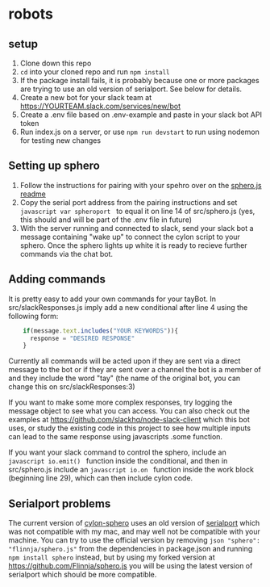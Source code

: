 # robots

## setup
1. Clone down this repo
2. `cd` into your cloned repo and run `npm install`
3. If the package install fails, it is probably because one or more packages are trying to use an old version of serialport. See below for details.
4. Create a new bot for your slack team at https://YOURTEAM.slack.com/services/new/bot
5. Create a .env file based on .env-example and paste in your slack bot API token
6. Run index.js on a server, or use `npm run devstart` to run using nodemon for testing new changes

## Setting up sphero
1. Follow the instructions for pairing with your spehro over on the [sphero.js readme](https://github.com/orbotix/sphero.js)
2. Copy the serial port address from the pairing instructions and set ```javascript var spheroport ``` to equal it on line 14 of src/sphero.js (yes, this should and will be part of the .env file in future)
3. With the server running and connected to slack, send your slack bot a message containing "wake up" to connect the cylon script to your sphero. Once the sphero lights up white it is ready to recieve further commands via the chat bot.

## Adding commands
It is pretty easy to add your own commands for your tayBot. In src/slackResponses.js imply add a new conditional after line 4 using the following form:
```JavaScript
    if(message.text.includes("YOUR KEYWORDS")){
      response = "DESIRED RESPONSE"
    }
```
Currently all commands will be acted upon if they are sent via a direct message to the bot or if they are sent over a channel the bot is a member of and they include the word "tay" (the name of the original bot, you can change this on src/slackResponses:3)

If you want to make some more complex responses, try logging the message object to see what you can access. You can also check out the examples at https://github.com/slackhq/node-slack-client which this bot uses, or study the existing code in this project to see how multiple inputs can lead to the same response using javascripts .some function.

If you want your slack command to control the sphero, include an ```javascript io.emit() ``` function inside the conditional, and then in src/sphero.js include an ```javascript io.on ``` function inside the work block (beginning line 29), which can then include cylon code.

## Serialport problems
The current version of [cylon-sphero](https://github.com/orbotix/sphero.js) uses an old version of [serialport](https://github.com/voodootikigod/node-serialport) which was not compatible with my mac, and may well not be compatible with your machine. You can try to use the official version by removing ```json "sphero": "flinnja/sphero.js"``` from the dependencies in package.json and running `npm install sphero` instead, but by using my forked version at https://github.com/Flinnja/sphero.js you will be using the latest version of serialport which should be more compatible.
